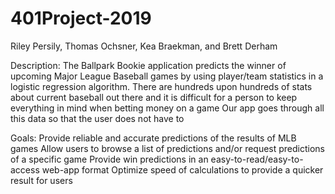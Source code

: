 # 401Project-2019

Riley Persily, Thomas Ochsner, Kea Braekman, and Brett Derham

Description:
The Ballpark Bookie application predicts the winner of upcoming Major League Baseball games by using player/team statistics in a logistic regression algorithm.
There are hundreds upon hundreds of stats about current baseball out there and it is difficult for a person to keep everything in mind when betting money on a game
Our app goes through all this data so that the user does not have to


Goals:
Provide reliable and accurate predictions of the results of MLB games
Allow users to browse a list of predictions and/or request predictions of a specific game
Provide win predictions in an easy-to-read/easy-to-access web-app format
Optimize speed of calculations to provide a quicker result for users


